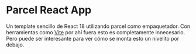# Parcel React App

Un template sencillo de React 18 utilizando parcel como empaquetador. Con herramientas como [Vite](https://vitejs.dev/) por ahí fuera esto es completamente innecesario. Pero puede ser interesante para ver cómo se monta esto un nivelito por debajo.
